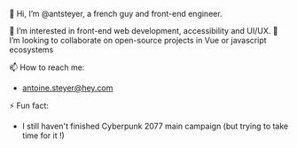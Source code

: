 👋 Hi, I’m @antsteyer, a french guy and front-end engineer.

👀 I’m interested in front-end web development, accessibility and UI/UX.
💞️ I’m looking to collaborate on open-source projects in Vue or javascript ecosystems

📫 How to reach me:
  - antoine.steyer@hey.com

⚡ Fun fact:
  - I still haven't finished Cyberpunk 2077 main campaign (but trying to take time for it !)
